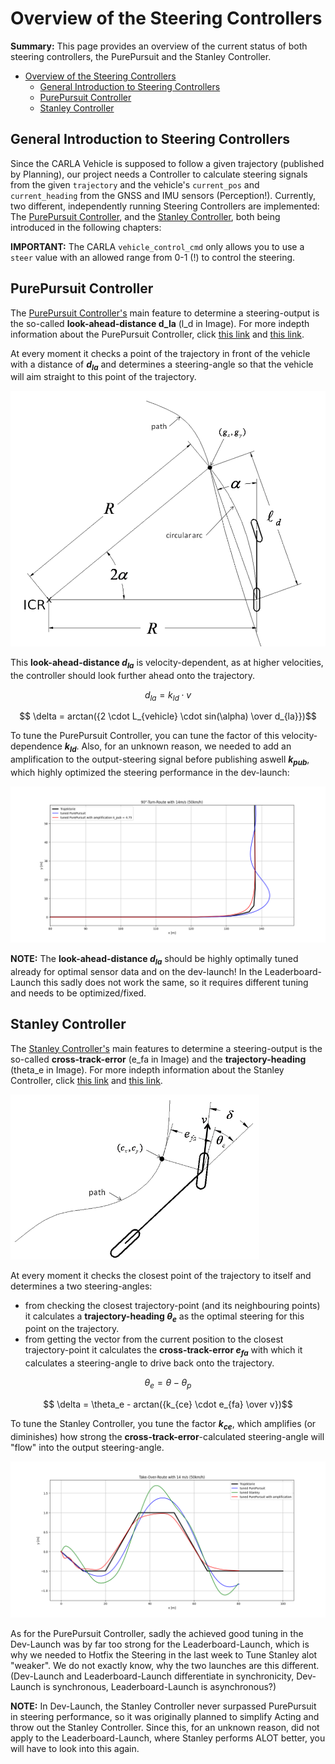 # Overview of the Steering Controllers

**Summary:** This page provides an overview of the current status of both steering controllers, the PurePursuit and the Stanley Controller.

- [Overview of the Steering Controllers](#overview-of-the-steering-controllers)
  - [General Introduction to Steering Controllers](#general-introduction-to-steering-controllers)
  - [PurePursuit Controller](#purepursuit-controller)
  - [Stanley Controller](#stanley-controller)

## General Introduction to Steering Controllers

Since the CARLA Vehicle is supposed to follow a given trajectory (published by Planning), our project needs a Controller to calculate steering signals from the given ```trajectory``` and the vehicle's ```current_pos``` and ```current_heading``` from the GNSS and IMU sensors (Perception!).
Currently, two different, independently running Steering Controllers are implemented: The [PurePursuit Controller](#purepursuit-controller), and the [Stanley Controller](#stanley-controller), both being introduced in the following chapters:

**IMPORTANT:** The CARLA ```vehicle_control_cmd``` only allows you to use a ```steer``` value with an allowed range from 0-1 (!) to control the steering.

## PurePursuit Controller

The [PurePursuit Controller's](../../code/acting/src/acting/pure_pursuit_controller.py) main feature to determine a steering-output is the so-called **look-ahead-distance d_la** (l_d in Image).
For more indepth information about the PurePursuit Controller, click [this link](https://de.mathworks.com/help/nav/ug/pure-pursuit-controller.html) and [this link](https://thomasfermi.github.io/Algorithms-for-Automated-Driving/Control/PurePursuit.html).

At every moment it checks a point of the trajectory in front of the vehicle with a distance of **$d_{la}$** and determines a steering-angle so that the vehicle will aim straight to this point of the trajectory.

![MISSING: PurePursuit-ShowImage](../assets/acting/Steering_PurePursuit.png)

This **look-ahead-distance $d_{la}$**  is velocity-dependent, as at higher velocities, the controller should look further ahead onto the trajectory.

$$ d_{la} = k_{ld} \cdot v $$

$$ \delta = arctan({2 \cdot L_{vehicle} \cdot sin(\alpha) \over d_{la}})$$

To tune the PurePursuit Controller, you can tune the factor of this velocity-dependence **$k_{ld}$**.
Also, for an unknown reason, we needed to add an amplification to the output-steering signal before publishing aswell **$k_{pub}$**, which highly optimized the steering performance in the dev-launch:

![MISSING: PurePursuit-Optimization_Image](../assets/acting/Steering_PurePursuit_Tuning.png)

**NOTE:** The **look-ahead-distance $d_{la}$** should be highly optimally tuned already for optimal sensor data and on the dev-launch!
In the Leaderboard-Launch this sadly does not work the same, so it requires different tuning and needs to be optimized/fixed.

## Stanley Controller

The [Stanley Controller's](../../code/acting/src/acting/stanley.py) main features to determine a steering-output is the so-called **cross-track-error** (e_fa in Image) and the **trajectory-heading** (theta_e in Image).
For more indepth information about the Stanley Controller, click [this link](https://medium.com/roboquest/understanding-geometric-path-tracking-algorithms-stanley-controller-25da17bcc219) and [this link](https://ai.stanford.edu/~gabeh/papers/hoffmann_stanley_control07.pdf).

![MISSING: Stanley-SHOW-IMAGE](../assets/acting/Steering_Stanley.png)

At every moment it checks the closest point of the trajectory to itself and determines a two steering-angles:

- from checking the closest trajectory-point (and its neighbouring points) it calculates a **trajectory-heading $\theta_e$** as the optimal steering for this point on the trajectory.
- from getting the vector from the current position to the closest trajectory-point it calculates the **cross-track-error $e_{fa}$** with which it calculates a steering-angle to drive back onto the trajectory.

$$ \theta_e = \theta - \theta_p$$

$$ \delta = \theta_e - arctan({k_{ce} \cdot e_{fa} \over v})$$

To tune the Stanley Controller, you tune the factor **$k_{ce}$**, which amplifies (or diminishes) how strong the **cross-track-error**-calculated steering-angle will "flow" into the output steering-angle.

![MISSING: Stanley-Compared to PurePursuit](../assets/acting/Steering_Stanley_ComparedToPurePur.png)

As for the PurePursuit Controller, sadly the achieved good tuning in the Dev-Launch was by far too strong for the Leaderboard-Launch, which is why we needed to Hotfix the Steering in the last week to Tune Stanley alot "weaker". We do not exactly know, why the two launches are this different.
(Dev-Launch and Leaderboard-Launch differentiate in synchronicity, Dev-Launch is synchronous, Leaderboard-Launch is asynchronous?)

**NOTE:** In Dev-Launch, the Stanley Controller never surpassed PurePursuit in steering performance, so it was originally planned to simplify Acting and throw out the Stanley Controller.
Since this, for an unknown reason, did not apply to the Leaderboard-Launch, where Stanley performs ALOT better, you will have to look into this again.
